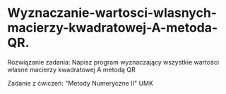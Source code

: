 # Wyznaczanie-wartosci-wlasnych-macierzy-kwadratowej-A-metoda-QR.

Rozwiązanie zadania: Napisz program wyznaczający wszystkie wartości własne macierzy kwadratowej A metodą QR

Zadanie z ćwiczeń: "Metody Numeryczne II" UMK



